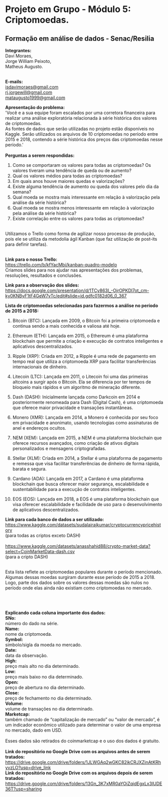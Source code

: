 # Projeto em Grupo - Módulo 5: Criptomoedas. <br>
## **Formação em análise de dados - Senac/Resilia** <br>

**Integrantes:** <br>
Davi Moraes, <br>
Jorge William Peixoto, <br>
Matheus Augusto. <br>
<br>

**E-mails:** <br>
isdavimoraes@gmail.com <br>
rj.jorgewill@gmail.com <br>
mataugusto1999@gmail.com <br>


**Apresentação do problema:** <br>
'Você e a sua equipe foram escalados por uma corretora financeira para realizar uma análise exploratória relacionada à série histórica dos valores de criptomoedas. <br>
As fontes de dados que serão utilizadas no projeto estão disponíveis no Kaggle. Serão utilizados os arquivos de 10 criptomoedas no período entre 2015 e 2018, contendo a série histórica dos preços das criptomoedas nesse período.' <br>
<br>
**Perguntas a serem respondidas:** <br>

1. Como se comportaram os valores para todas as criptomoedas? Os valores tiveram uma tendência de queda ou de aumento?
2. Qual os valores médios para todas as criptomoedas?
3. Em quais anos houve maiores quedas e valorizações?
4. Existe alguma tendência de aumento ou queda dos valores pelo dia da semana?
5. Qual moeda se mostra mais interessante em relação à valorização pela análise da série histórica?
6. Qual moeda se mostra menos interessante em relação à valorização pela análise da série histórica?
7. Existe correlação entre os valores para todas as criptomoedas?
<br>
Utilizamos o Trello como forma de agilizar nosso processo de produção, pois ele se utiliza da metodolia ágil Kanban (que faz utilização de post-its para definir tarefas). <br>
<br>

**Link para o nosso Trello:** <br>
https://trello.com/b/kfYacMbi/kanban-quadro-modelo
<br>
Criamos slides para nos ajudar nas apresentações dos problemas, resoluções, resultados e conclusões.

**Link para a observação dos slides:** <br>
https://docs.google.com/presentation/d/1TCy863I_-OjrOPKDl7ot_cm-ky0KNByF1tF4GeW7vTc/edit#slide=id.gdfc0182d06_0_367


**Lista de criptomoedas selecionadas para fazermos a análise no período de 2015 a 2018:** <br>

1. Bitcoin (BTC): Lançada em 2009, o Bitcoin foi a primeira criptomoeda e continua sendo a mais conhecida e valiosa até hoje.

2. Ethereum (ETH): Lançada em 2015, o Ethereum é uma plataforma blockchain que permite a criação e execução de contratos inteligentes e aplicativos descentralizados.

3. Ripple (XRP): Criada em 2012, a Ripple é uma rede de pagamento em tempo real que utiliza a criptomoeda XRP para facilitar transferências internacionais de dinheiro.

4. Litecoin (LTC): Lançada em 2011, o Litecoin foi uma das primeiras altcoins a surgir após o Bitcoin. Ela se diferencia por ter tempos de bloqueio mais rápidos e um algoritmo de mineração diferente.

5. Dash (DASH): Inicialmente lançada como Darkcoin em 2014 e posteriormente renomeada para Dash (Digital Cash), é uma criptomoeda que oferece maior privacidade e transações instantâneas.

6. Monero (XMR): Lançada em 2014, a Monero é conhecida por seu foco em privacidade e anonimato, usando tecnologias como assinaturas de anel e endereços ocultos.

7. NEM (XEM): Lançada em 2015, a NEM é uma plataforma blockchain que oferece recursos avançados, como criação de ativos digitais personalizados e mensagens criptografadas.

8. Stellar (XLM): Criada em 2014, a Stellar é uma plataforma de pagamento e remessa que visa facilitar transferências de dinheiro de forma rápida, barata e segura.

9. Cardano (ADA): Lançada em 2017, a Cardano é uma plataforma blockchain que busca oferecer maior segurança, escalabilidade e sustentabilidade para a execução de contratos inteligentes.

10. EOS (EOS): Lançada em 2018, a EOS é uma plataforma blockchain que visa oferecer escalabilidade e facilidade de uso para o desenvolvimento de aplicativos descentralizados.



**Link para cada banco de dados a ser utilizado:** <br>
https://www.kaggle.com/datasets/sudalairajkumar/cryptocurrencypricehistory <br>
(para todas as criptos exceto DASH) <br>
<br>
https://www.kaggle.com/datasets/anasshahid88/crypto-market-data?select=CoinMarketData-dash.csv <br>
(para a cripto DASH) <br>

<br>
Esta lista reflete as criptomoedas populares durante o período mencionado.
Algumas dessas moedas surgiram durante esse período de 2015 a 2018. Logo, parte dos dados sobre os valores dessas moedas são nulos no período onde elas ainda não existiam como criptomoedas no mercado.

<br> <br>

**Explicando cada coluna importante dos dados:** <br>
**SNo:** <br>
número do dado na série. <br>
**Name:** <br>
nome da criptomoeda. <br>
**Symbol:** <br>
simbolo/sigla da moeda no mercado. <br>
**Date:** <br>
data da observação. <br>
**High:** <br>
preço mais alto no dia determinado. <br>
**Low:** <br>
preço mais baixo no dia determinado. <br>
**Open:** <br>
preço de abertura no dia determinado. <br>
**Close:** <br>
preço de fechamento no dia determinado. <br>
**Volume:** <br>
volume de transações no dia determinado. <br>
**Marketcap:** <br>
também chamado de “capitalização de mercado” ou “valor de mercado”, é um indicador econômico utilizado para determinar o valor de uma empresa no mercado, dado em USD. <br>
<br>
Esses dados são retirados do coinmarketcap e o uso dos dados é gratuito. <br>
<br>
**Link do repositório no Google Drive com os arquivos antes de serem tratados:** <br>
https://drive.google.com/drive/folders/1JLWGAq2wGKC82ikCRJXZinAtKRhyvzLO?usp=drive_link
<br>
**Link do repositório no Google Drive com os arquivos depois de serem tratados:** <br>
https://drive.google.com/drive/folders/13Gn_3K7xMR0aYOiZqidEgxLx3lUDE36T?usp=sharing
